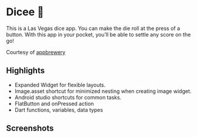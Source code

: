 # Dicee 🎲

This is a Las Vegas dice app. You can make the die roll at the press of a button. With this app in your pocket, you’ll be able to settle any score on the go!

Courtesy of [appbrewery](https://www.appbrewery.co/p/flutter-development-bootcamp-with-dart)

## Highlights

+ Expanded Widget for flexible layouts.
+ Image.asset shortcut for minimized nesting when creating image widget.
+ Android studio shortcuts for common tasks.
+ FlatButton and onPressed action
+ Dart functions, variables, data types

## Screenshots
